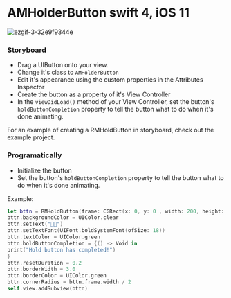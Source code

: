 
# AMHolderButton  swift 4, iOS 11

![ezgif-3-32e9f9344e](https://user-images.githubusercontent.com/17800816/33937652-80375b8c-e019-11e7-970b-8289bb089acf.gif)

### Storyboard
- Drag a UIButton onto your view.
- Change it's class to `AMHolderButton`
- Edit it's appearance using the custom properties in the Attributes Inspector
- Create the button as a property of it's View Controller
- In the `viewDidLoad()` method of your View Controller, set the button's `holdButtonCompletion` property to tell the button what to do when it's done animating.

For an example of creating a RMHoldButton in storyboard, check out the example project.

### Programatically
- Initialize the button
- Set the button's `holdButtonCompletion` property to tell the button what to do when it's done animating.

Example:
```swift 4
let bttn = RMHoldButton(frame: CGRect(x: 0, y: 0 , width: 200, height: 50), slideColor: UIColor.green, slideTextColor: UIColor.white, slideDuration: 1.0)
bttn.backgroundColor = UIColor.clear
bttn.setText("👍🏻")
bttn.setTextFont(UIFont.boldSystemFont(ofSize: 18))
bttn.textColor = UIColor.green
bttn.holdButtonCompletion = {() -> Void in
print("Hold button has completed!")
}
bttn.resetDuration = 0.2
bttn.borderWidth = 3.0
bttn.borderColor = UIColor.green
bttn.cornerRadius = bttn.frame.width / 2
self.view.addSubview(bttn)
```


